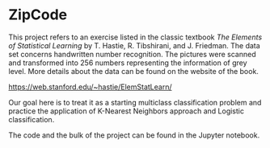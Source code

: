 # ZipCode
This project refers to an exercise listed in the classic textbook _The Elements of Statistical Learning_ by T. Hastie, R. Tibshirani, and J. Friedman. The data set concerns handwritten number recognition. The pictures were scanned and transformed into 256 numbers representing the information of grey level. More details about the data can be found on the website of the book.

<https://web.stanford.edu/~hastie/ElemStatLearn/>

Our goal here is to treat it as a starting multiclass classification problem and practice the application of K-Nearest Neighbors approach and Logistic classification.

The code and the bulk of the project can be found in the Jupyter notebook.
